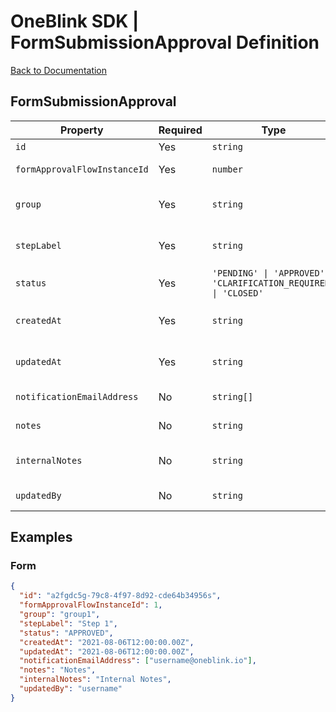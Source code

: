 # OneBlink SDK | FormSubmissionApproval Definition

[Back to Documentation](../../README.md)

## FormSubmissionApproval

| Property                     | Required | Type                                                              | Description                                                                                                    |
| ---------------------------- | -------- | ----------------------------------------------------------------- | -------------------------------------------------------------------------------------------------------------- |
| `id`                         | Yes      | `string`                                                          | The id of the approval.                                                                                        |
| `formApprovalFlowInstanceId` | Yes      | `number`                                                          | The id of the associated [`FormApprovalFlowInstance`](./FormApprovalFlowInstance.md#formapprovalflowinstance). |
| `group`                      | Yes      | `string`                                                          | The name of the group associated with this approval.                                                           |
| `stepLabel`                  | Yes      | `string`                                                          | The name of the step associated with this approval.                                                            |
| `status`                     | Yes      | `'PENDING' \| 'APPROVED' \| 'CLARIFICATION_REQUIRED' \| 'CLOSED'` | The current status of this approval.                                                                           |
| `createdAt`                  | Yes      | `string`                                                          | The date and time (in ISO format) the approval was created.                                                    |
| `updatedAt`                  | Yes      | `string`                                                          | The date and time (in ISO format) the approval was last updated.                                               |
| `notificationEmailAddress`   | No       | `string[]`                                                        | An array of notification email addresses.                                                                      |
| `notes`                      | No       | `string`                                                          | The notes associated with the approval.                                                                        |
| `internalNotes`              | No       | `string`                                                          | The internal notes associated with the approval.                                                               |
| `updatedBy`                  | No       | `string`                                                          | The username that last updated the approval.                                                                   |

## Examples

### Form

```JSON
{
  "id": "a2fgdc5g-79c8-4f97-8d92-cde64b34956s",
  "formApprovalFlowInstanceId": 1,
  "group": "group1",
  "stepLabel": "Step 1",
  "status": "APPROVED",
  "createdAt": "2021-08-06T12:00:00.00Z",
  "updatedAt": "2021-08-06T12:00:00.00Z",
  "notificationEmailAddress": ["username@oneblink.io"],
  "notes": "Notes",
  "internalNotes": "Internal Notes",
  "updatedBy": "username"
}
```
